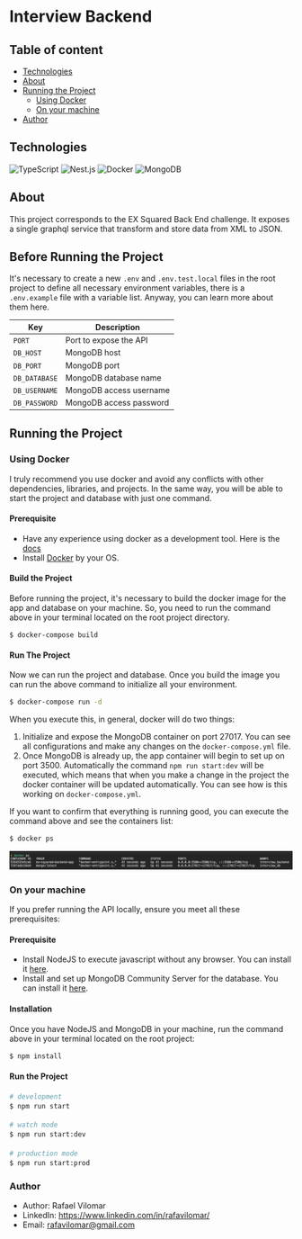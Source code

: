 # Interview Backend

## Table of content
- [Technologies](#technologies)
- [About](#about)
- [Running the Project](#running-the-project)
  - [Using Docker](#using-docker)
  - [On your machine](#on-your-machine)
- [Author](#author)

## Technologies
![TypeScript](https://img.shields.io/badge/-TypeScript-3178C6?style=flat&logo=TypeScript&logoColor=ffffff)
![Nest.js](https://img.shields.io/badge/-NestJS-E0234E?style=flat&logo=nestjs&logoColor=fff)
![Docker](https://img.shields.io/badge/-Docker-2496ED?style=flat&logo=Docker&logoColor=fff)
![MongoDB](https://img.shields.io/badge/-mongodb-47A248?style=flat&logo=mongodb&logoColor=fff)


## About

This project corresponds to the EX Squared Back End challenge. It exposes a single graphql service that transform and store data from XML to JSON.

## Before Running the Project
It's necessary to create a new `.env` and `.env.test.local` files in the root project to define all necessary environment variables, there is a `.env.example` file with a variable list. Anyway, you can learn more about them here.

| Key | Description |
|-----|-------------|
| `PORT` | Port to expose the API |
| `DB_HOST` | MongoDB host |
| `DB_PORT` | MongoDB port |
| `DB_DATABASE` | MongoDB database name |
| `DB_USERNAME` | MongoDB access username |
| `DB_PASSWORD` | MongoDB access password |

## Running the Project
### Using Docker
I truly recommend you use docker and avoid any conflicts with other dependencies, libraries, and projects. In the same way, you will be able to start the project and database with just one command.
#### Prerequisite
- Have any experience using docker as a development tool. Here is the [docs](https://docs.docker.com/get-started/02_our_app/) 
- Install [Docker](https://docs.docker.com/get-docker/) by your OS.

#### Build the Project
Before running the project, it's necessary to build the docker image for the app and database on your machine. So, you need to run the command above in your terminal located on the root project directory.
```bask
$ docker-compose build
```

#### Run The Project
Now we can run the project and database. Once you build the image you can run the above command to initialize all your environment.
```bash
$ docker-compose run -d
```
When you execute this, in general, docker will do two things:
1. Initialize and expose the MongoDB container on port 27017. You can see all configurations and make any changes on the `docker-compose.yml` file.
2. Once MongoDB is already up, the app container will begin to set up on port 3500. Automatically the command `npm run start:dev` will be executed, which means that when you make a change in the project the docker container will be updated automatically. You can see how is this working on `docker-compose.yml`.

If you want to confirm that everything is running good, you can execute the command above and see the containers list:
```bash
$ docker ps
```

![image](./doc/docker_ps.png)


### On your machine
If you prefer running the API locally, ensure you meet all these prerequisites:
#### Prerequisite
- Install NodeJS to execute javascript without any browser. You can install it [here](https://nodejs.org/en/download/).
- Install and set up MongoDB Community Server for the database. You can install it [here](https://www.mongodb.com/try/download/community).

#### Installation
Once you have NodeJS and MongoDB in your machine, run the command above in your terminal located on the root project:
```bash
$ npm install
```

#### Run the Project
```bash
# development
$ npm run start

# watch mode
$ npm run start:dev

# production mode
$ npm run start:prod
```


### Author
- Author: Rafael Vilomar
- LinkedIn: https://www.linkedin.com/in/rafavilomar/
- Email: rafavilomar@gmail.com
